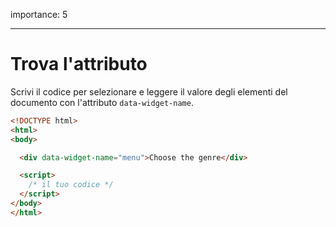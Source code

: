 importance: 5

---

# Trova l'attributo

Scrivi il codice per selezionare e leggere il valore degli elementi del documento con l'attributo `data-widget-name`.

```html run
<!DOCTYPE html>
<html>
<body>

  <div data-widget-name="menu">Choose the genre</div>

  <script>
    /* il tuo codice */
  </script>
</body>
</html>
```
